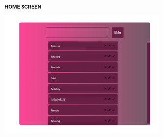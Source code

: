 ### HOME SCREEN

![alt text](https://github.com/yucemetin/React-todo-app/blob/master/public/ss.PNG?raw=true)
